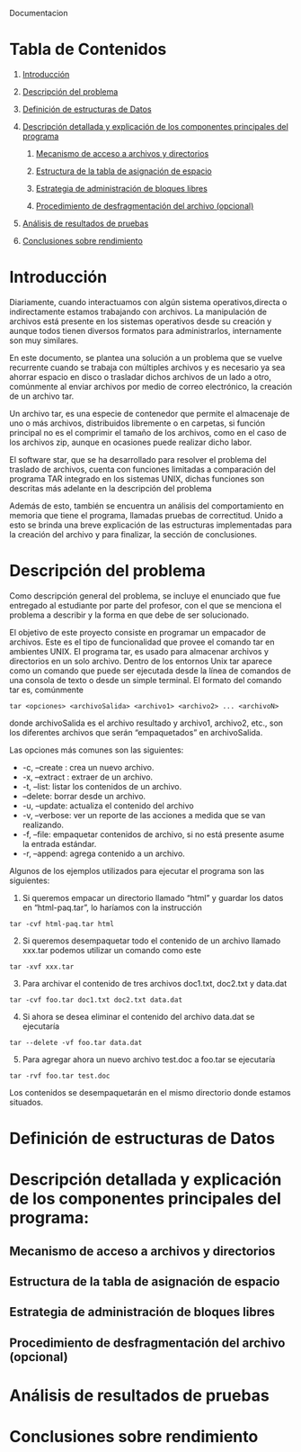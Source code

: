 Documentacion




# Tabla de Contenidos


1. [Introducción](#introducción)

2. [Descripción del problema](#descripción-del-problema)

3. [Definición de estructuras de Datos](#definición-de-estructuras-de-Datos)

4. [Descripción detallada y explicación de los componentes principales del programa](#descripción-detallada-y-explicación-de-los-componentes-principales-del-programa)

    1. [Mecanismo de acceso a archivos y directorios](#mecanismo-de-acceso-a-archivos-y-directorios)

    2. [Estructura de la tabla de asignación de espacio](#estructura-de-la-tabla-de-asignación-de-espacio)

    3. [Estrategia de administración de bloques libres](#estrategia-de-administración-de-bloques-libres)

    4. [Procedimiento de desfragmentación del archivo (opcional)](#procedimiento-de-desfragmentación-del-archivo-opcional)

5. [Análisis de resultados de pruebas](#análisis-de-resultados-de-pruebas)

6. [Conclusiones sobre rendimiento](#conclusiones-sobre-rendimiento)


# Introducción

Diariamente, cuando interactuamos con algún sistema operativos,directa o indirectamente estamos trabajando con archivos. La manipulación de archivos está presente en los sistemas operativos desde su creación y aunque todos tienen diversos formatos para administrarlos, internamente son muy similares. 

En este documento, se plantea una solución a un problema que se vuelve recurrente cuando se trabaja con múltiples archivos y es necesario ya sea ahorrar espacio en disco o trasladar dichos archivos de un lado a otro, comúnmente al enviar archivos por medio de correo electrónico, la creación de un archivo tar.

Un archivo tar, es una especie de contenedor que permite el almacenaje de uno o más archivos, distribuidos libremente o en carpetas, si función principal no es el comprimir el tamaño de los archivos, como en el caso de los archivos zip, aunque en ocasiones puede realizar dicho labor.

El software star, que se ha desarrollado para resolver el problema del traslado de archivos, cuenta con funciones limitadas a comparación del programa TAR integrado en los sistemas UNIX, dichas funciones son descritas más adelante en la descripción del problema

Además de esto, también se encuentra un análisis del comportamiento en memoria que tiene el programa, llamadas pruebas de correctitud. Unido a esto se brinda una breve explicación de las estructuras implementadas para la creación del archivo y para finalizar, la sección de conclusiones.



# Descripción del problema

Como descripción  general del problema, se incluye el enunciado que fue entregado al estudiante por parte del profesor, con el que se menciona el problema a describir y la forma en que debe de ser solucionado.

El objetivo de este proyecto consiste en programar un empacador de archivos. Este es el tipo de funcionalidad que provee el comando tar en ambientes UNIX. El programa tar, es usado para almacenar archivos y directorios en un solo archivo. Dentro de los entornos Unix tar aparece como un comando que puede ser ejecutada desde la línea de comandos de una consola de texto o desde un simple terminal. El formato del comando tar es, comúnmente 

~~~~
tar <opciones> <archivoSalida> <archivo1> <archivo2> ... <archivoN> 
~~~~

donde archivoSalida es el archivo resultado y archivo1, archivo2, etc., son los diferentes archivos que serán “empaquetados” en archivoSalida.

Las opciones más comunes son las siguientes:

- -c, –create : crea un nuevo archivo.
- -x, –extract : extraer de un archivo.
- -t, –list: listar los contenidos de un archivo.
- –delete: borrar desde un archivo.
- -u, –update: actualiza el contenido del archivo
- -v, –verbose: ver un reporte de las acciones a medida que se van realizando.
- -f, –file: empaquetar contenidos de archivo, si no está presente asume la entrada estándar.
- -r, –append: agrega contenido a un archivo.


Algunos de los ejemplos utilizados para ejecutar el programa son las siguientes:

1. Si queremos empacar un directorio llamado “html” y guardar los datos en “html-paq.tar”, lo haríamos con la instrucción 

~~~~
tar -cvf html-paq.tar html
~~~~

2. Si queremos desempaquetar todo el contenido de un archivo llamado xxx.tar podemos utilizar un comando como este 

~~~~
tar -xvf xxx.tar
~~~~

3. Para archivar el contenido de tres archivos doc1.txt, doc2.txt y data.dat

~~~~
tar -cvf foo.tar doc1.txt doc2.txt data.dat
~~~~

4. Si ahora se desea eliminar el contenido del archivo data.dat se ejecutaría

~~~~
tar --delete -vf foo.tar data.dat
~~~~

5. Para agregar ahora un nuevo archivo test.doc a foo.tar se ejecutaría

~~~~
tar -rvf foo.tar test.doc
~~~~

Los contenidos se desempaquetarán en el mismo directorio donde estamos situados.



# Definición de estructuras de Datos

# Descripción detallada y explicación de los componentes principales del programa:

## Mecanismo de acceso a archivos y directorios
## Estructura de la tabla de asignación de espacio
## Estrategia de administración de bloques libres
## Procedimiento de desfragmentación del archivo (opcional)

# Análisis de resultados de pruebas

# Conclusiones sobre rendimiento